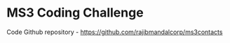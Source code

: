 MS3 Coding Challenge
======================
Code Github  repository - https://github.com/rajibmandalcorp/ms3contacts
